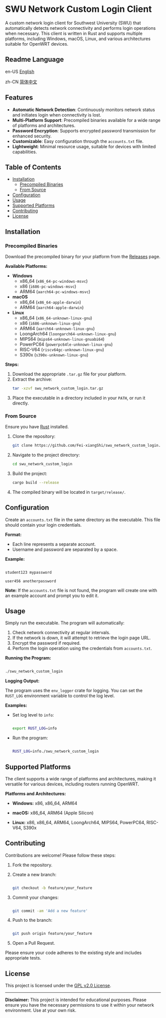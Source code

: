 # SWU Network Custom Login Client

A custom network login client for Southwest University (SWU) that automatically detects network connectivity and performs login operations when necessary. This client is written in Rust and supports multiple platforms, including Windows, macOS, Linux, and various architectures suitable for OpenWRT devices.

## Readme Language

en-US [English](#readme-language "English version readme")

zh-CN [简体中文](https://github.com/Fei-xiangShi/swu_network_custom_login/blob/main/README.zh-CN.md "简体中文版简介")

## Features

- **Automatic Network Detection**: Continuously monitors network status and initiates login when connectivity is lost.
- **Multi-Platform Support**: Precompiled binaries available for a wide range of platforms and architectures.
- **Password Encryption**: Supports encrypted password transmission for enhanced security.
- **Customizable**: Easy configuration through the `accounts.txt` file.
- **Lightweight**: Minimal resource usage, suitable for devices with limited capabilities.

## Table of Contents

- [Installation](#installation)
  - [Precompiled Binaries](#precompiled-binaries)
  - [From Source](#from-source)
- [Configuration](#configuration)
- [Usage](#usage)
- [Supported Platforms](#supported-platforms)
- [Contributing](#contributing)
- [License](#license)

## Installation

### Precompiled Binaries

Download the precompiled binary for your platform from the [Releases](https://github.com/Fei-xiangShi/swu_network_custom_login/releases) page.

**Available Platforms:**

- **Windows**
  - x86_64 (`x86_64-pc-windows-msvc`)
  - x86 (`i686-pc-windows-msvc`)
  - ARM64 (`aarch64-pc-windows-msvc`)
- **macOS**
  - x86_64 (`x86_64-apple-darwin`)
  - ARM64 (`aarch64-apple-darwin`)
- **Linux**
  - x86_64 (`x86_64-unknown-linux-gnu`)
  - x86 (`i686-unknown-linux-gnu`)
  - ARM64 (`aarch64-unknown-linux-gnu`)
  - LoongArch64 (`loongarch64-unknown-linux-gnu`)
  - MIPS64 (`mips64-unknown-linux-gnuabi64`)
  - PowerPC64 (`powerpc64le-unknown-linux-gnu`)
  - RISC-V64 (`riscv64gc-unknown-linux-gnu`)
  - S390x (`s390x-unknown-linux-gnu`)

**Steps:**

1. Download the appropriate `.tar.gz` file for your platform.
2. Extract the archive:
   ```bash
   tar -xzvf swu_network_custom_login.tar.gz
   ```
3. Place the executable in a directory included in your `PATH`, or run it directly.

### From Source

Ensure you have [Rust](https://www.rust-lang.org/tools/install) installed.

1. Clone the repository:
   ```bash
   git clone https://github.com/Fei-xiangShi/swu_network_custom_login.git
   ```
2. Navigate to the project directory:
   ```bash
   cd swu_network_custom_login
   ```
3. Build the project:
   ```bash
   cargo build --release
   ```
4. The compiled binary will be located in `target/release/`.

## Configuration

Create an `accounts.txt` file in the same directory as the executable. This file should contain your login credentials.

**Format:**

- Each line represents a separate account.
- Username and password are separated by a space.

**Example:**

```

student123 mypassword

user456 anotherpassword

```

**Note:** If the `accounts.txt` file is not found, the program will create one with an example account and prompt you to edit it.

## Usage

Simply run the executable. The program will automatically:

1. Check network connectivity at regular intervals.
2. If the network is down, it will attempt to retrieve the login page URL.
3. Encrypt the password if required.
4. Perform the login operation using the credentials from `accounts.txt`.

**Running the Program:**

```bash

./swu_network_custom_login

```

**Logging Output:**

The program uses the `env_logger` crate for logging. You can set the `RUST_LOG` environment variable to control the log level.

**Examples:**

- Set log level to `info`:

  ```bash

  export RUST_LOG=info

  ```
- Run the program:

  ```bash

  RUST_LOG=info./swu_network_custom_login

  ```

## Supported Platforms

The client supports a wide range of platforms and architectures, making it versatile for various devices, including routers running OpenWRT.

**Platforms and Architectures:**

- **Windows:** x86, x86_64, ARM64

- **macOS:** x86_64, ARM64 (Apple Silicon)

- **Linux:** x86, x86_64, ARM64, LoongArch64, MIPS64, PowerPC64, RISC-V64, S390x

## Contributing

Contributions are welcome! Please follow these steps:

1. Fork the repository.
2. Create a new branch:

   ```bash

   git checkout -b feature/your_feature

   ```
3. Commit your changes:

   ```bash

   git commit -am 'Add a new feature'

   ```
4. Push to the branch:

   ```bash

   git push origin feature/your_feature

   ```
5. Open a Pull Request.

Please ensure your code adheres to the existing style and includes appropriate tests.

## License

This project is licensed under the [GPL v2.0 License](https://www.gnu.org/licenses/old-licenses/gpl-2.0.txt "GPL v2.0").

---

**Disclaimer:** This project is intended for educational purposes. Please ensure you have the necessary permissions to use it within your network environment. Use at your own risk.
